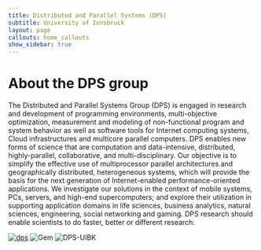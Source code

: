 ```yaml
---
title: Distributed and Parallel Systems (DPS)
subtitle: University of Innsbruck
layout: page
callouts: home_callouts
show_sidebar: true
---
```


# About the DPS group

The Distributed and Parallel Systems Group (DPS) is engaged in research and development of programming environments, multi-objective optimization, measurement and modeling of non-functional program and system behavior as well as software tools for Internet computing systems, Cloud infrastructures and multicore parallel computers. DPS enables new forms of science that are computation and data-intensive, distributed, highly-parallel, collaborative, and multi-disciplinary. Our objective is to simplify the effective use of multiprocessor parallel architectures and geographically distributed, heterogeneous systems, which will provide the basis for the next generation of Internet-enabled performance-oriented applications. We investigate our solutions in the context of mobile systems, PCs, servers, and high-end supercomputers; and explore their utilization in supporting application domains in life sciences, business analytics, natural sciences, engineering, social networking and gaming. DPS research should enable scientists to do faster, better or different research.

[![dps](https://badge.fury.io/rb/bulma-clean-theme.svg)](https://badge.fury.io/rb/bulma-clean-theme)
![Gem](https://img.shields.io/gem/dt/bulma-clean-theme.svg)
![DPS-UIBK](https://img.shields.io/github/stars/chrisrhymes/bulma-clean-theme?style=social)
